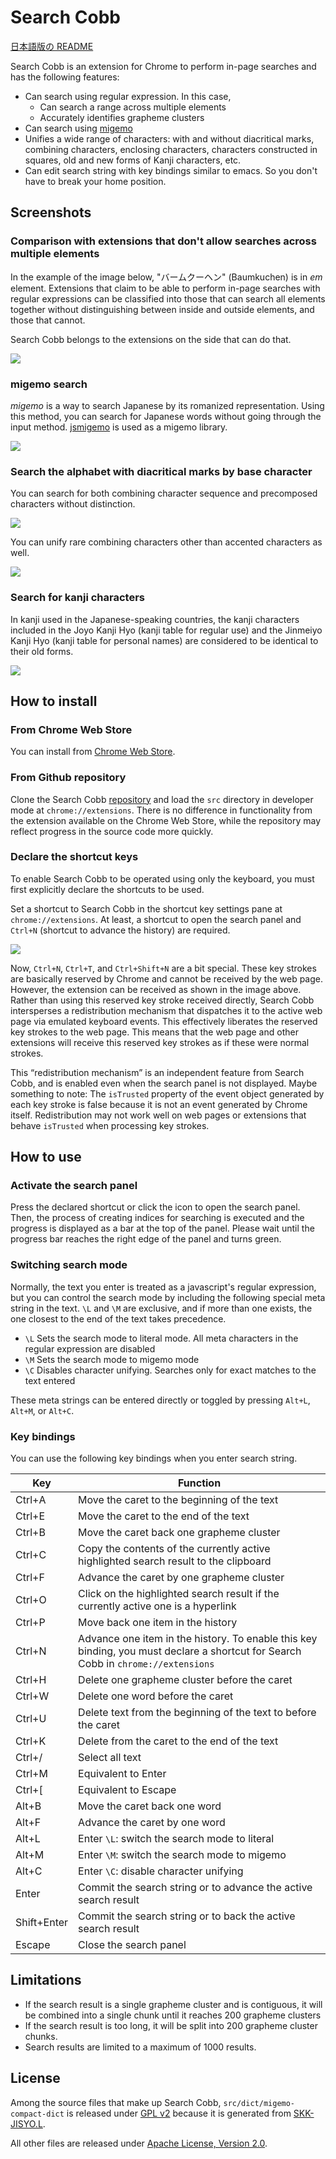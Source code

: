 Search Cobb
===========

[日本語版の README](README.md)

Search Cobb is an extension for Chrome to perform in-page searches and has the following features:

  * Can search using regular expression.  In this case,
    - Can search a range across multiple elements
    - Accurately identifies grapheme clusters
  * Can search using [migemo](http://0xcc.net/migemo/ "Migemo: Incremental search for Japanese as roma-ji [romanization of Japanese]")
  * Unifies a wide range of characters: with and without diacritical marks, combining characters, enclosing characters, characters constructed in squares, old and new forms of Kanji characters, etc.
  * Can edit search string with key bindings similar to emacs.  So you don't have to break your home position.

## Screenshots

### Comparison with extensions that don't allow searches across multiple elements

In the example of the image below, "バームクーヘン" (Baumkuchen) is in *em* element.
Extensions that claim to be able to perform in-page searches with regular expressions can be classified into those that can search all elements together without distinguishing between inside and outside elements, and those that cannot.

Search Cobb belongs to the extensions on the side that can do that.

![](http://appsweets.net/search-cobb/image/across-elements.png)

### migemo search

*migemo* is a way to search Japanese by its romanized representation.  Using this method, you can search for Japanese words without going through the input method.
[jsmigemo](https://github.com/oguna/jsmigemo "migemo on javascript") is used as a migemo library.

![](http://appsweets.net/search-cobb/image/migemo.png)

### Search the alphabet with diacritical marks by base character

You can search for both combining character sequence and precomposed characters without distinction.

![](http://appsweets.net/search-cobb/image/accent-marks.png)

You can unify rare combining characters other than accented characters as well.

![](http://appsweets.net/search-cobb/image/combining-marks.png)

### Search for kanji characters

In kanji used in the Japanese-speaking countries, the kanji characters included in the Joyo Kanji Hyo (kanji table for regular use) and the Jinmeiyo Kanji Hyo (kanji table for personal names) are considered to be identical to their old forms.

![](http://appsweets.net/search-cobb/image/hanjp1981.png)


## How to install

### From Chrome Web Store

You can install from [Chrome Web Store](https://chromewebstore.google.com/detail/search-cobb/pnoaibnnaapiieaimddbjmeonebcnnlc).

### From Github repository

Clone the Search Cobb [repository](https://github.com/akahuku/search-cobb.git) and load the `src` directory in developer mode at `chrome://extensions`.  There is no difference in functionality from the extension available on the Chrome Web Store, while the repository may reflect progress in the source code more quickly.

### Declare the shortcut keys

To enable Search Cobb to be operated using only the keyboard, you must first explicitly declare the shortcuts to be used.

Set a shortcut to Search Cobb in the shortcut key settings pane at `chrome://extensions`.  At least, a shortcut to open the search panel and `Ctrl+N` (shortcut to advance the history) are required.

![](http://appsweets.net/search-cobb/image/shortcuts.png)

Now, `Ctrl+N`, `Ctrl+T`, and `Ctrl+Shift+N` are a bit special.  These key strokes are basically reserved by Chrome and cannot be received by the web page.  However, the extension can be received as shown in the image above.  Rather than using this reserved key stroke received directly, Search Cobb intersperses a redistribution mechanism that dispatches it to the active web page via emulated keyboard events.  This effectively liberates the reserved key strokes to the web page.  This means that the web page and other extensions will receive this reserved key strokes as if these were normal strokes.

This “redistribution mechanism” is an independent feature from Search Cobb, and is enabled even when the search panel is not displayed.  Maybe something to note: The `isTrusted` property of the event object generated by each key stroke is false because it is not an event generated by Chrome itself.  Redistribution may not work well on web pages or extensions that behave `isTrusted` when processing key strokes.


## How to use

### Activate the search panel

Press the declared shortcut or click the icon to open the search panel.  Then, the process of creating indices for searching is executed and the progress is displayed as a bar at the top of the panel.  Please wait until the progress bar reaches the right edge of the panel and turns green.

### Switching search mode

Normally, the text you enter is treated as a javascript's regular expression, but you can control the search mode by including the following special meta string in the text.  `\L` and `\M` are exclusive, and if more than one exists, the one closest to the end of the text takes precedence.

  * `\L` Sets the search mode to literal mode. All meta characters in the regular expression are disabled
  * `\M` Sets the search mode to migemo mode
  * `\C` Disables character unifying. Searches only for exact matches to the text entered

These meta strings can be entered directly or toggled by pressing `Alt+L`, `Alt+M`, or `Alt+C`.

### Key bindings

You can use the following key bindings when you enter search string.

|Key|Function|
|----|----|
|Ctrl+A|Move the caret to the beginning of the text|
|Ctrl+E|Move the caret to the end of the text|
|Ctrl+B|Move the caret back one grapheme cluster|
|Ctrl+C|Copy the contents of the currently active highlighted search result to the clipboard|
|Ctrl+F|Advance the caret by one grapheme cluster|
|Ctrl+O|Click on the highlighted search result if the currently active one is a hyperlink|
|Ctrl+P|Move back one item in the history|
|Ctrl+N|Advance one item in the history. To enable this key binding, you must declare a shortcut for Search Cobb in `chrome://extensions`|
|Ctrl+H|Delete one grapheme cluster before the caret|
|Ctrl+W|Delete one word before the caret|
|Ctrl+U|Delete text from the beginning of the text to before the caret|
|Ctrl+K|Delete from the caret to the end of the text|
|Ctrl+/|Select all text|
|Ctrl+M|Equivalent to Enter|
|Ctrl+[|Equivalent to Escape|
|Alt+B |Move the caret back one word|
|Alt+F |Advance the caret by one word|
|Alt+L |Enter `\L`: switch the search mode to literal|
|Alt+M |Enter `\M`: switch the search mode to migemo|
|Alt+C |Enter `\C`: disable character unifying|
|Enter |Commit the search string or to advance the active search result|
|Shift+Enter|Commit the search string or to back the active search result|
|Escape|Close the search panel|


## Limitations

* If the search result is a single grapheme cluster and is contiguous, it will be combined into a single chunk until it reaches 200 grapheme clusters
* If the search result is too long, it will be split into 200 grapheme cluster chunks.
* Search results are limited to a maximum of 1000 results.


## License

Among the source files that make up Search Cobb, `src/dict/migemo-compact-dict` is released under [GPL v2](https://www.gnu.org/licenses/gpl-2.0.html) because it is generated from [SKK-JISYO.L](https://skk-dev.github.io/dict/ "SKK dictionary files gh-pages | dict").

All other files are released under [Apache License, Version 2.0](https://www.apache.org/licenses/LICENSE-2.0).

